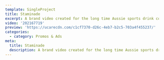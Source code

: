 ```yaml
---
template: SingleProject
title: Staminade
excerpt: A brand video created for the long time Aussie sports drink company Staminade.
video: '202167719'
preview: 'https://ucarecdn.com/c1cf7370-d26c-4eb7-b2c5-703a4f455237/'
categories:
  - category: Promos & Ads
meta:
  title: Staminade
  description: A brand video created for the long time Aussie sports drink company Staminade.
---
```

